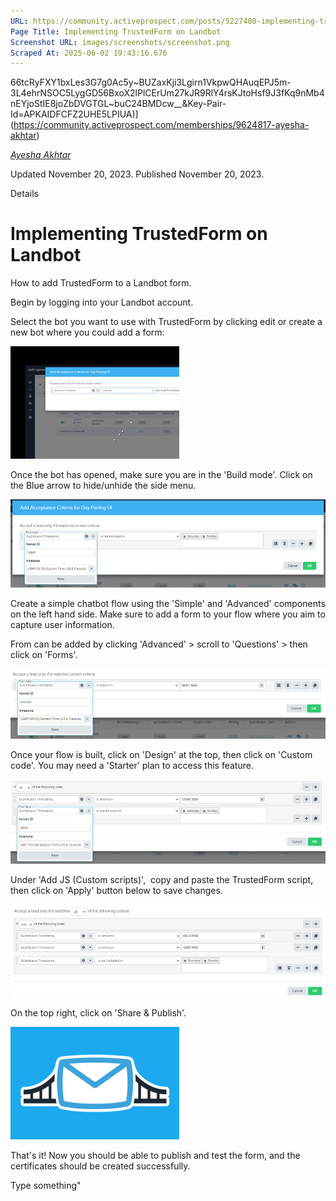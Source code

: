 ```yaml
---
URL: https://community.activeprospect.com/posts/5227400-implementing-trustedform-on-landbot
Page Title: Implementing TrustedForm on Landbot
Screenshot URL: images/screenshots/screenshot.png
Scraped At: 2025-06-02 19:43:16.676
---
```

66tcRyFXY1bxLes3G7g0Ac5y~BUZaxKji3Lgirn1VkpwQHAuqEPJ5m-3L4ehrNSOC5LygGD56BxoX2lPlCErUm27kJR9RlY4rsKJtoHsf9J3fKq9nMb4nEYjoStIE8joZbDVGTGL~buC24BMDcw__&Key-Pair-Id=APKAIDFCFZ2UHE5LPIUA)](https://community.activeprospect.com/memberships/9624817-ayesha-akhtar)

[_Ayesha Akhtar_](https://community.activeprospect.com/memberships/9624817-ayesha-akhtar)

Updated November 20, 2023. Published November 20, 2023.

Details

# Implementing TrustedForm on Landbot

How to add TrustedForm to a Landbot form.

Begin by logging into your Landbot account.

Select the bot you want to use with TrustedForm by clicking edit or create a new bot where you could add a form:

![](images/image-1.png)

Once the bot has opened, make sure you are in the 'Build mode'. Click on the Blue arrow to hide/unhide the side menu.

![](images/image-2.png)

Create a simple chatbot flow using the 'Simple' and 'Advanced' components on the left hand side. Make sure to add a form to your flow where you aim to capture user information.

From can be added by clicking 'Advanced' > scroll to 'Questions' > then click on 'Forms'.

![](images/image-3.png)

Once your flow is built, click on 'Design' at the top, then click on 'Custom code'. You may need a 'Starter' plan to access this feature.

![](images/image-4.png)

Under 'Add JS (Custom scripts)',  copy and paste the TrustedForm script, then click on 'Apply' button below to save changes.

![](images/image-5.png)

On the top right, click on 'Share & Publish'.

![](images/image-6.png)

That's it! Now you should be able to publish and test the form, and the certificates should be created successfully.

Type something"
